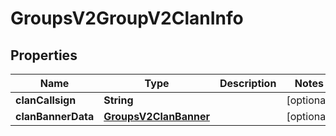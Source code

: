 
# GroupsV2GroupV2ClanInfo

## Properties
Name | Type | Description | Notes
------------ | ------------- | ------------- | -------------
**clanCallsign** | **String** |  |  [optional]
**clanBannerData** | [**GroupsV2ClanBanner**](GroupsV2ClanBanner.md) |  |  [optional]




